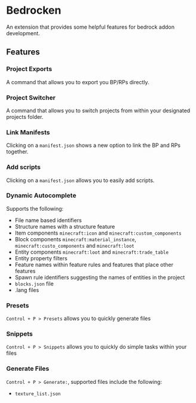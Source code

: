 # Bedrocken

An extension that provides some helpful features for bedrock addon development.

## Features

### Project Exports

A command that allows you to export you BP/RPs directly.

### Project Switcher

A command that allows you to switch projects from within your designated projects folder.

### Link Manifests

Clicking on a `manifest.json` shows a new option to link the BP and RPs together.

### Add scripts

Clicking on a `manifest.json` allows you to easily add scripts.

### Dynamic Autocomplete

Supports the following:

- File name based identifiers
- Structure names with a structure feature
- Item components `minecraft:icon` and `minecraft:custom_components`
- Block components `minecraft:material_instance`, `minecraft:custo_components` and `minecraft:loot`
- Entity components `minecraft:loot` and `minecraft:trade_table`
- Entity property filters
- Feature names within feature rules and features that place other features
- Spawn rule identifiers suggesting the names of entities in the project
- `blocks.json` file
- .lang files

### Presets

`Control + P > Presets` allows you to quickly generate files

### Snippets

`Control + P > Snippets` allows you to quickly do simple tasks within your files

### Generate Files

`Control + P > Generate:`, supported files include the following:

- `texture_list.json`
